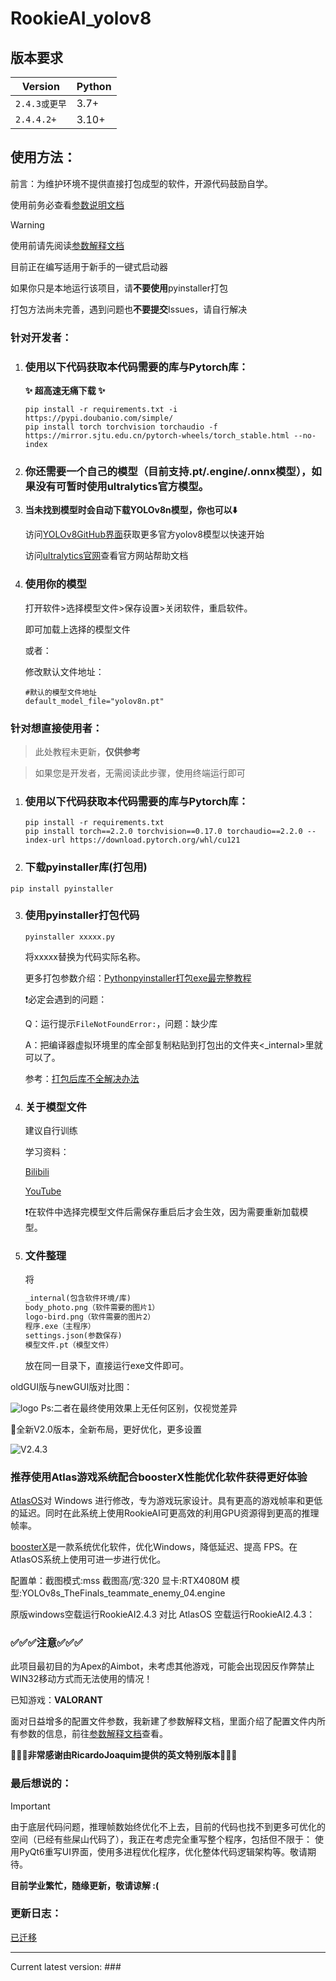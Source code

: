 # RookieAI_yolov8

## 版本要求

| Version | Python |
|---------|--------|
| `2.4.3或更早`   | 3.7+   |
| `2.4.4.2+`   | 3.10+   |

## 使用方法：

前言：为维护环境不提供直接打包成型的软件，开源代码鼓励自学。

使用前务必查看[参数说明文档](Parameter_explanation.md)

> [!Warning]
>
> 使用前请先阅读[参数解释文档](Parameter_explanation.md)
>
> 目前正在编写适用于新手的一键式启动器
>
> 如果你只是本地运行该项目，请**不要使用**pyinstaller打包 
> 
> 打包方法尚未完善，遇到问题也**不要提交**Issues，请自行解决

### 针对开发者：

1. ### 使用以下代码获取本代码需要的库与Pytorch库：

   **✨ 超高速无痛下载 ✨**
   
   ```shell
   pip install -r requirements.txt -i https://pypi.doubanio.com/simple/
   pip install torch torchvision torchaudio -f https://mirror.sjtu.edu.cn/pytorch-wheels/torch_stable.html --no-index
   ```

2. ### 你还需要一个自己的模型（目前支持.pt/.engine/.onnx模型），如果没有可暂时使用ultralytics官方模型。

3. **当未找到模型时会自动下载YOLOv8n模型，你也可以⬇️**

   访问[YOLOv8GitHub界面](https://docs.ultralytics.com/)获取更多官方yolov8模型以快速开始
   
   访问[ultralytics官网](https://docs.ultralytics.com/)查看官方网站帮助文档

4. ### 使用你的模型

   打开软件>选择模型文件>保存设置>关闭软件，重启软件。
   
   即可加载上选择的模型文件
   
   或者：
   
   修改默认文件地址：
   
   ```
   #默认的模型文件地址
   default_model_file="yolov8n.pt"
   ```

### 针对想直接使用者：

> 此处教程未更新，**仅供参考**

> 如果您是开发者，无需阅读此步骤，使用终端运行即可

1. ### 使用以下代码获取本代码需要的库与Pytorch库：
   ```shell
   pip install -r requirements.txt
   pip install torch==2.2.0 torchvision==0.17.0 torchaudio==2.2.0 --index-url https://download.pytorch.org/whl/cu121
   ```

2. ### 下载pyinstaller库(打包用)

`pip install pyinstaller`

3. ### 使用pyinstaller打包代码

   `pyinstaller xxxxx.py`
   
   将xxxxx替换为代码实际名称。
   
   更多打包参数介绍：[Pythonpyinstaller打包exe最完整教程](https://blog.csdn.net/qq_48979387/article/details/132359366)

   ❗必定会遇到的问题：
   
   Q：运行提示`FileNotFoundError:`，问题：缺少库
   
   A：把编译器虚拟环境里的库全部复制粘贴到打包出的文件夹<_internal>里就可以了。
   
   参考：[打包后库不全解决办法](https://github.com/Passer1072/RookieAI_yolov8/issues/1#issuecomment-2041157885)

4. ### 关于模型文件

   建议自行训练
   
   学习资料：
   
   [Bilibili](https://search.bilibili.com/all?keyword=%E5%A6%82%E4%BD%95%E8%AE%AD%E7%BB%83%E6%A8%A1%E5%9E%8B&from_source=webtop_search&spm_id_from=333.1007&search_source=5)
   
   [YouTube](https://www.youtube.com/results?search_query=how+to+train+yolov8+model)
   
   ❗在软件中选择完模型文件后需保存重启后才会生效，因为需要重新加载模型。

5. ### 文件整理

   将
   ```txt
   _internal(包含软件环境/库)
   body_photo.png（软件需要的图片1）
   logo-bird.png（软件需要的图片2）
   程序.exe（主程序）
   settings.json(参数保存)
   模型文件.pt（模型文件）
   ```
   
   放在同一目录下，直接运行exe文件即可。

oldGUI版与newGUI版对比图：

![logo](images/oldGUI&newGUI.png)
Ps:二者在最终使用效果上无任何区别，仅视觉差异

🎉全新V2.0版本，全新布局，更好优化，更多设置

![V2.4.3](images/V2.4.3.png)

### 推荐使用Atlas游戏系统配合boosterX性能优化软件获得更好体验

[AtlasOS](https://atlasos.net/)对 Windows 进行修改，专为游戏玩家设计。具有更高的游戏帧率和更低的延迟。同时在此系统上使用RookieAI可更高效的利用GPU资源得到更高的推理帧率。

[boosterX](https://boosterx.org/en/)是一款系统优化软件，优化Windows，降低延迟、提高 FPS。在AtlasOS系统上使用可进一步进行优化。

配置单：截图模式:mss  截图高/宽:320  显卡:RTX4080M  模型:YOLOv8s_TheFinals_teammate_enemy_04.engine

原版windows空载运行RookieAI2.4.3 对比 AtlasOS 空载运行RookieAI2.4.3：



### ✅✅✅注意✅✅✅

此项目最初目的为Apex的Aimbot，未考虑其他游戏，可能会出现因反作弊禁止WIN32移动方式而无法使用的情况！

已知游戏：**VALORANT**

面对日益增多的配置文件参数，我新建了参数解释文档，里面介绍了配置文件内所有参数的信息，前往[参数解释文档](Parameter_explanation.md)查看。

**🎉🎉🎉非常感谢由RicardoJoaquim提供的英文特别版本🎉🎉🎉**

### 最后想说的：

> [!Important]
> 由于底层代码问题，推理帧数始终优化不上去，目前的代码也找不到更多可优化的空间（已经有些屎山代码了），我正在考虑完全重写整个程序，包括但不限于：
> 使用PyQt6重写UI界面，使用多进程优化程序，优化整体代码逻辑架构等。敬请期待。

**目前学业繁忙，随缘更新，敬请谅解 :(**


### 更新日志：

[已迁移](CHANGELOG.md)

___

Current latest version: ###
